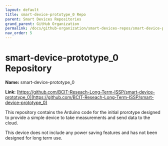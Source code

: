 ```yaml
---
layout: default
title: smart-device-prototype_0 Repo
parent: Smart Devices Repositories
grand_parent: GitHub Organization
permalink: /docs/github-organization/smart-devices-repos/smart-device-prototype_0-repo/
nav_order: 5
---
```


# smart-device-prototype_0 Repository

**Name:** smart-device-prototype_0

**Link:** [https://github.com/BCIT-Reseach-Long-Term-ISSP/smart-device-prototype_0](https://github.com/BCIT-Reseach-Long-Term-ISSP/smart-device-prototype_0)

This repository contains the Arduino code for the initial prorotype designed to provide a simple device to take measurements and send data to the cloud.

This device does not include any power saving features and has not been designed for long term use.
